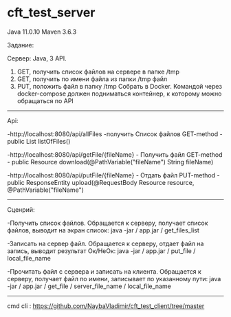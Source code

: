 # cft_test_server
Java 11.0.10 Maven 3.6.3

Задание:

Сервер: Java, 3 API.
1.	GET, получить список файлов на сервере в папке /tmp
2.	GET, получить по имени файла из папки /tmp файл
3.	PUT, положить файл в папку /tmp
Собрать в Docker. Командой через docker-compose должен подниматься контейнер, к которому можно обращаться по API


----------------------------------------------------------------------------------------------------------------------------------------------------------------------------
Api:

-http://localhost:8080/api/allFiles -получить Список файлов GET-method - public List<File> listOfFiles()

-http://localhost:8080/api/getFile/{fileName} - Получить файл GET-method - public Resource download(@PathVariable("fileName") String fileName)

-http://localhost:8080/api/putFile/{fileName} - Отдать файл PUT-method -  public ResponseEntity<Void> upload(@RequestBody Resource resource, @PathVariable("fileName")

----------------------------------------------------------------------------------------------------------------------------------------------------------------------------
Сценрий:

-Получить список файлов. Обращается к серверу, получает список файлов, выводит на экран список: java -jar / app.jar / get_files_list

-Записать на сервер файл. Обращается к серверу, отдает файл на запись, выводит результат Ок/НеОк: java -jar / app.jar / put_file / local_file_name

-Прочитать файл с сервера и записать на клиента. Обращается к серверу, получает файл по имени, записывает по указанному пути: java -jar / app.jar / get_file / server_file_name / local_file_name

----------------------------------------------------------------------------------------------------------------------------------------------------------------------------
cmd cli : https://github.com/NaybaVladimir/cft_test_client/tree/master

